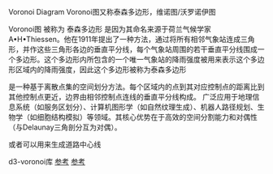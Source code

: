 Voronoi Diagram 
Voronoi图又称泰森多边形，维诺图/沃罗诺伊图

Voronoi图 被称为 泰森多边形 是因为其命名来源于荷兰气候学家A•H•Thiessen。‌他在1911年提出了一种方法，通过将所有相邻气象站连成三角形，并作这些三角形各边的垂直平分线，每个气象站周围的若干垂直平分线围成一个多边形。这个多边形内所包含的一个唯一气象站的降雨强度被用来表示这个多边形区域内的降雨强度，因此这个多边形被称为泰森多边形‌

是一种基于离散点集的空间划分方法。每个区域内的点到其对应控制点的距离比到其他控制点更近，边界由相邻控制点连线的垂直平分线构成。
广泛应用于地理信息系统（如服务区划分）、计算机图形学（如自然纹理生成）、机器人路径规划、生物学（如细胞结构模拟）等领域。其核心优势在于高效的空间分割能力和对偶性（与Delaunay三角剖分互为对偶）。

或者可以用来生成道路中心线

d3-voronoi库
[参考](https://zhuanlan.zhihu.com/p/1894662718138591127)
[参考](https://zhuanlan.zhihu.com/p/27084187348)